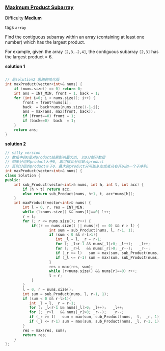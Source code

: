 ### [Maximum Product Subarray](https://leetcode.com/problems/maximum-product-subarray/)

Difficulty **Medium**

tags `array`

Find the contiguous subarray within an array (containing at least one number) which has the largest product.

For example, given the array `[2,3,-2,4]`,
the contiguous subarray `[2,3]` has the largest product = 6.

**solution 1**
```c++

// 是solution2 思路的简化版
int maxProduct(vector<int>& nums) {
    if (nums.size() == 0) return 0;
    int ans = INT_MIN, front = 1, back = 1;
    for (int i=0; i < nums.size(); i++) {
        front = front*nums[i];
        back  = back*nums[nums.size()-1-i];
        ans = max(ans, max(front, back));
        if (front==0) front = 1;
        if (back==0)  back  = 1;
    }
    return ans;
}
```

**solution 2**
```c++
// silly version
// 数组中的0是对product结果影响最大的, 以0分割开数组
// 如果分组的product大于0, 即可得此分组最大product
// 否则分组的product小于0，最大的product只可能从左或者从右开头的一个子序列。
int maxProduct(vector<int>& nums) {
class Solution {
public:
    int sub_Product(vector<int>& nums, int h, int t, int acc) {
        if (h > t) return acc;
        else return sub_Product(nums, h+1, t, acc*nums[h]);
    }
    int maxProduct(vector<int>& nums) {
        int l = 0, r, res = INT_MIN;
        while (l<nums.size() && nums[l]==0) l++;
        r = l;
        for (; r <= nums.size(); r++) {
            if((r == nums.size() || nums[r] == 0) && r > l) {
                    int sum = sub_Product(nums, l, r-1, 1);
                    if (sum < 0 && r-l>1){
                       int _l = l, _r = r-1;
                       for (; _l<r-1 && nums[_l]>0; _l++);   _l++;
                       for (; _r>l   && nums[_r]>0; _r--);   _r--;
                       if (_r >= l)   sum = max(sum, sub_Product(nums,  l,  _r, 1));
                       if (_l <= r-1) sum = max(sum, sub_Product(nums, _l, r-1, 1));
                    }
                    res = max(res, sum);
                    while (r<nums.size() && nums[r]==0) r++;
                    l = r;
            }
        }
        l = 0, r = nums.size();
        int sum = sub_Product(nums, l, r-1, 1);
        if (sum < 0 && r-l>1){
           int _l = l, _r = r-1;
           for (; _l<r-1 && nums[_l]>0; _l++);   _l++;
           for (; _r>l   && nums[_r]>0; _r--);   _r--;
           if (_r >= l)   sum = max(sum, sub_Product(nums,  l,  _r, 1));
           if (_l <= r-1) sum = max(sum, sub_Product(nums, _l, r-1, 1));
        }
        res = max(res, sum);
        return res;
    }
};
```
